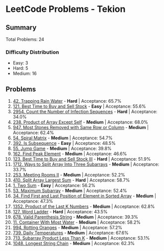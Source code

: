 # LeetCode Problems - Tekion

## Summary
Total Problems: 24

### Difficulty Distribution

- Easy: 3
- Hard: 5
- Medium: 16

## Problems

1. [42. Trapping Rain Water](https://leetcode.com/problems/trapping-rain-water/) - **Hard** | Acceptance: 65.7%
2. [121. Best Time to Buy and Sell Stock](https://leetcode.com/problems/best-time-to-buy-and-sell-stock/) - **Easy** | Acceptance: 55.6%
3. [2954. Count the Number of Infection Sequences](https://leetcode.com/problems/count-the-number-of-infection-sequences/) - **Hard** | Acceptance: 34.0%
4. [238. Product of Array Except Self](https://leetcode.com/problems/product-of-array-except-self/) - **Medium** | Acceptance: 68.0%
5. [947. Most Stones Removed with Same Row or Column](https://leetcode.com/problems/most-stones-removed-with-same-row-or-column/) - **Medium** | Acceptance: 62.4%
6. [54. Spiral Matrix](https://leetcode.com/problems/spiral-matrix/) - **Medium** | Acceptance: 54.7%
7. [392. Is Subsequence](https://leetcode.com/problems/is-subsequence/) - **Easy** | Acceptance: 48.5%
8. [55. Jump Game](https://leetcode.com/problems/jump-game/) - **Medium** | Acceptance: 39.8%
9. [162. Find Peak Element](https://leetcode.com/problems/find-peak-element/) - **Medium** | Acceptance: 46.6%
10. [123. Best Time to Buy and Sell Stock III](https://leetcode.com/problems/best-time-to-buy-and-sell-stock-iii/) - **Hard** | Acceptance: 51.9%
11. [1712. Ways to Split Array Into Three Subarrays](https://leetcode.com/problems/ways-to-split-array-into-three-subarrays/) - **Medium** | Acceptance: 33.7%
12. [253. Meeting Rooms II](https://leetcode.com/problems/meeting-rooms-ii/) - **Medium** | Acceptance: 52.2%
13. [410. Split Array Largest Sum](https://leetcode.com/problems/split-array-largest-sum/) - **Hard** | Acceptance: 58.7%
14. [1. Two Sum](https://leetcode.com/problems/two-sum/) - **Easy** | Acceptance: 56.2%
15. [53. Maximum Subarray](https://leetcode.com/problems/maximum-subarray/) - **Medium** | Acceptance: 52.4%
16. [34. Find First and Last Position of Element in Sorted Array](https://leetcode.com/problems/find-first-and-last-position-of-element-in-sorted-array/) - **Medium** | Acceptance: 47.3%
17. [1352. Product of the Last K Numbers](https://leetcode.com/problems/product-of-the-last-k-numbers/) - **Medium** | Acceptance: 62.8%
18. [127. Word Ladder](https://leetcode.com/problems/word-ladder/) - **Hard** | Acceptance: 43.5%
19. [678. Valid Parenthesis String](https://leetcode.com/problems/valid-parenthesis-string/) - **Medium** | Acceptance: 39.3%
20. [11. Container With Most Water](https://leetcode.com/problems/container-with-most-water/) - **Medium** | Acceptance: 58.2%
21. [994. Rotting Oranges](https://leetcode.com/problems/rotting-oranges/) - **Medium** | Acceptance: 57.2%
22. [739. Daily Temperatures](https://leetcode.com/problems/daily-temperatures/) - **Medium** | Acceptance: 67.6%
23. [713. Subarray Product Less Than K](https://leetcode.com/problems/subarray-product-less-than-k/) - **Medium** | Acceptance: 53.1%
24. [1048. Longest String Chain](https://leetcode.com/problems/longest-string-chain/) - **Medium** | Acceptance: 62.3%